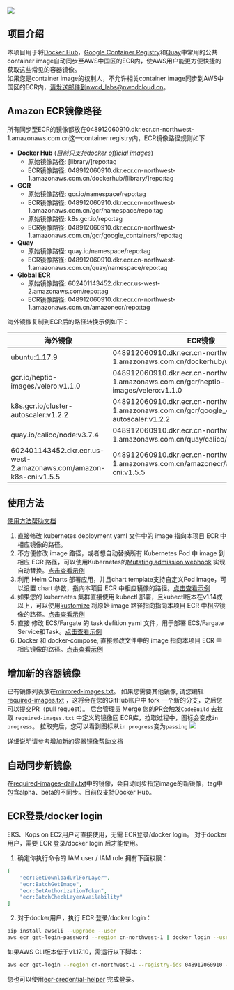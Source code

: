 ![](https://codebuild.ap-northeast-1.amazonaws.com/badges?uuid=eyJlbmNyeXB0ZWREYXRhIjoicjlSNndlSGg4ZkJPQXF0Z1hIQnJIaFZES2VvN2tmUllKTjNEemJGeDVKZU5UUUt5eWdWT0Jrd0NZc2xweHROZFV1dEdXNmJLOVZmUGF1Tnl3ZmRSd1ZBPSIsIml2UGFyYW1ldGVyU3BlYyI6Ik5rNkxrdTZnR21GLzl4YzkiLCJtYXRlcmlhbFNldFNlcmlhbCI6MX0%3D&branch=master)


## 项目介绍
本项目用于将[Docker Hub](https://hub.docker.com/)，[Google Container Registry](https://console.cloud.google.com/gcr/images/google-containers/GLOBAL?pli=1)和[Quay](https://quay.io/search)中常用的公共container image自动同步至AWS中国区的ECR内，使AWS用户能更方便快捷的获取这些常见的容器镜像。  
如果您是container image的权利人，不允许相关container image同步到AWS中国区的ECR内，请发送邮件到nwcd_labs@nwcdcloud.cn。

## Amazon ECR镜像路径
所有同步至ECR的镜像都放在048912060910.dkr.ecr.cn-northwest-1.amazonaws.com.cn这一container registry内，ECR镜像路径规则如下
* **Docker Hub** (*目前只支持[docker official images](https://github.com/docker-library/official-images)*)
    * 原始镜像路径: [library/]repo:tag
    * ECR镜像路径: 048912060910.dkr.ecr.cn-northwest-1.amazonaws.com.cn/dockerhub/[library/]repo:tag
* **GCR**
    * 原始镜像路径: gcr.io/namespace/repo:tag
    * ECR镜像路径: 048912060910.dkr.ecr.cn-northwest-1.amazonaws.com.cn/gcr/namespace/repo:tag
    * 原始镜像路径: k8s.gcr.io/repo:tag
    * ECR镜像路径: 048912060910.dkr.ecr.cn-northwest-1.amazonaws.com.cn/gcr/google_containers/repo:tag
* **Quay**
    * 原始镜像路径: quay.io/namespace/repo:tag
    * ECR镜像路径: 048912060910.dkr.ecr.cn-northwest-1.amazonaws.com.cn/quay/namespace/repo:tag
* **Global ECR**
    * 原始镜像路径: 602401143452.dkr.ecr.us-west-2.amazonaws.com/repo:tag
    * ECR镜像路径: 048912060910.dkr.ecr.cn-northwest-1.amazonaws.com.cn/amazonecr/repo:tag 

海外镜像复制到ECR后的路径转换示例如下：

| 海外镜像         | ECR镜像  |
|------------    |---------|
| ubuntu:1.17.9  | 048912060910.dkr.ecr.cn-northwest-1.amazonaws.com.cn/dockerhub/ubuntu:1.17.9 |
| gcr.io/heptio-images/velero:v1.1.0 | 048912060910.dkr.ecr.cn-northwest-1.amazonaws.com.cn/gcr/heptio-images/velero:v1.1.0 |
| k8s.gcr.io/cluster-autoscaler:v1.2.2 | 048912060910.dkr.ecr.cn-northwest-1.amazonaws.com.cn/gcr/google_containers/cluster-autoscaler:v1.2.2 |
| quay.io/calico/node:v3.7.4 | 048912060910.dkr.ecr.cn-northwest-1.amazonaws.com.cn/quay/calico/node:v3.7.4 |
| 602401143452.dkr.ecr.us-west-2.amazonaws.com/amazon-k8s-cni:v1.5.5 | 048912060910.dkr.ecr.cn-northwest-1.amazonaws.com.cn/amazonecr/amazon-k8s-cni:v1.5.5 |

## 使用方法
[使用方法帮助文档](docs/container-mirror-usage-guide.md)

1. 直接修改 kubernetes deployment yaml 文件中的 image 指向本项目 ECR 中相应镜像的路径。
2. 不方便修改 image 路径，或者想自动替换所有 Kubernetes Pod 中 image 到相应 ECR 路径，可以使用Kubernetes的[Mutating admission webhook](webhook/README.md) 实现自动替换。[点击查看示例](webhook/README.md)
3. 利用 Helm Charts 部署应用，并且chart template支持自定义Pod image，可以设置 chart 参数，指向本项目 ECR 中相应镜像的路径。[点击查看示例](docs/helm-chart-useage-guide.md)
4. 如果您的 kubernetes 集群直接使用 kubectl 部署，且kubectl版本在v1.14或以上，可以使用[kustomize](kustomize/README.md) 将原始 image 路径指向指向本项目 ECR 中相应镜像的路径。[点击查看示例](kustomize/README.md)
5. 直接 修改 ECS/Fargate 的 task defition yaml 文件，用于部署 ECS/Fargate Service和Task。[点击查看示例](docs/ecs-fargate-useage-guide.md)
6. Docker 和 docker-compose, 直接修改文件中的 image 指向本项目 ECR 中相应镜像的路径。[点击查看示例](docs/docker-docker-compose-usage-guide.md)

## 增加新的容器镜像
已有镜像列表放在[mirrored-images.txt](./mirror/mirrored-images.txt)。 
如果您需要其他镜像, 请您编辑 [required-images.txt](./mirror/required-images.txt) ，这将会在您的GitHub账户中 fork 一个新的分支，之后您可以提交PR（pull request）。 
后台管理员 Merge 您的PR会触发`CodeBuild` 去拉取 `required-images.txt` 中定义的镜像回 ECR库，拉取过程中，图标会变成`in progress`。 拉取完后，您可以看到图标从`in progress`变为`passing`
![](https://codebuild.ap-northeast-1.amazonaws.com/badges?uuid=eyJlbmNyeXB0ZWREYXRhIjoicjlSNndlSGg4ZkJPQXF0Z1hIQnJIaFZES2VvN2tmUllKTjNEemJGeDVKZU5UUUt5eWdWT0Jrd0NZc2xweHROZFV1dEdXNmJLOVZmUGF1Tnl3ZmRSd1ZBPSIsIml2UGFyYW1ldGVyU3BlYyI6Ik5rNkxrdTZnR21GLzl4YzkiLCJtYXRlcmlhbFNldFNlcmlhbCI6MX0%3D&branch=master)

详细说明请参考[增加新的容器镜像帮助文档](docs/how-to-request-new-container-image.md)

## 自动同步新镜像
在[required-images-daily.txt](./mirror/required-images-daily.txt)中的镜像，会自动同步指定image的新镜像，tag中包含alpha、beta的不同步。目前仅支持Docker Hub。  

## ECR登录/docker login
EKS、Kops on EC2用户可直接使用，无需 ECR登录/docker login。
对于docker用户，需要 ECR 登录/docker login 后才能使用。

1. 确定你执行命令的 IAM user / IAM role 拥有下面权限：
```json
[
    "ecr:GetDownloadUrlForLayer",
    "ecr:BatchGetImage",
    "ecr:GetAuthorizationToken",
    "ecr:BatchCheckLayerAvailability"
]
```

2. 对于docker用户，执行 ECR 登录/docker login：
```bash
pip install awscli --upgrade --user
aws ecr get-login-password --region cn-northwest-1 | docker login --username AWS --password-stdin 048912060910.dkr.ecr.cn-northwest-1.amazonaws.com.cn
```

如果AWS CLI版本低于v1.17.10，需运行以下脚本：
```bash
aws ecr get-login --region cn-northwest-1 --registry-ids 048912060910 --no-include-email | sh
```

您也可以使用[ecr-credential-helper](https://github.com/awslabs/amazon-ecr-credential-helper) 完成登录。
